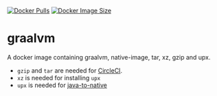 [![Docker Pulls](https://img.shields.io/docker/pulls/devatherock/graalvm.svg)](https://hub.docker.com/r/devatherock/graalvm/)
[![Docker Image Size](https://img.shields.io/docker/image-size/devatherock/graalvm.svg?sort=date)](https://hub.docker.com/r/devatherock/graalvm/)
# graalvm
A docker image containing graalvm, native-image, tar, xz, gzip and upx. 
  - `gzip` and `tar` are needed for [CircleCI](https://circleci.com/docs/custom-images/#required-tools-for-primary-containers). 
  - `xz` is needed for installing `upx`
  - `upx` is needed for [java-to-native](https://github.com/devatherock/java-to-native)